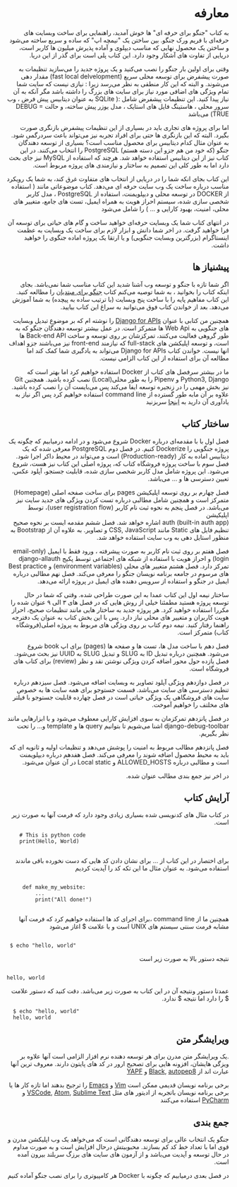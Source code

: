 <div dir='rtl'>

# معارفه

به کتاب "جنگو برای حرفه ای" ها خوش آمدید، راهنمایی برای ساخت وبسایت های حرفه‌ای با 
فریم ورک جنگو. بین ساختن یک "نیمچه اپ" که ساده و سریع ساخته می‌شود و ساختن یک 
محصول نهایی که مناسب دیپلوی و آماده پذیرش میلیون ها کاربر است، دریایی از تفاوت های آشکار وجود دارد.
این کتاب پلی است برای گذر از این دریا.

وقتی برای اولین بار جنگو را نصب می‌کنید و یک پروژه جدید را می‌سازید تنظیمات به صورت
پیشفرض برای توسعه محلی سریع (fast local delvelopment) مقدار دهی می‌شوند.
و البته که این کار منطقی به نظر می‌رسد زیرا : نیازی نیست که سایت شما تمام
ویژگی های اضافی مورد نیاز برای سایت های بزرگ را داشته باشد مگر آنکه به آن نیاز پیدا کنید.
این تنظیمات پیشفرض شامل :( 
SQLite به عنوان دیتابیس پیش فرض ،
 وب سرور محلی ،
هاستینگ فایل های استایک ،
مدل یوزر پیش ساخته،
و حالت DEBUG = TRUE)
می‌باشد


اما برای پروژه های تجاری باید در بسیاری از این تنظیمات پیشفرض بازنگری صورت بگیرد.
البته که این بازنگری ها حتی برای افراد تجربه نیز می‌تواند باعث سردرگمی شود. به عنوان مثال
کدام دیتابیس برای محصول مناسب است؟ بسیاری از توسعه دهندگان جنگو (که خود من هم جزو این دسته 
هستم)
PostgreSQL را انتخاب می‌کنند.
در این کتاب نیز از این دیتابیس استفاده خواهد شد.
هرچند که استفاده از MySQL نیز جای بحث دارد
اما به طور کلی این تصمیم به ساختار و نیازمندی های پروژه مربوط است.

این کتاب بجای انکه شما را در دریایی از انتخاب های متفاوت غرق کند، به شما یک رویکرد 
مناسب درباره ساخت یک وب سایت حرفه ای می‌دهد. کتاب موضوعاتی مانند 
(
استفاده از DOCKER در توسعه محلی و دیپلویمنت،
استفاده از PostgreSQL ،
مدل کاربر شخصی سازی شده،
سیستم احراز هویت به همراه ایمیل،
تست های جامع،
متغییر های محلی،
امنیت،
بهبود کارایی و ... ) 
را شامل می‌شود

در انتهای کتاب شما یک وبسایت حرفه‌ای خواهید ساخت و گام های حیاتی برای توسعه آن فرا
 خواهید گرفت.
در اخر شما دانش و ابزار لازم برای 
ساخت یک وبسایت به عظمت اینستاگرام (بزرگترین وبسایت جنگویی)
و یا ارتقا یک پروژه اماده جنگوی را خواهید داشت.


## پیشنیاز ها

اگر شما تازه با جنگو و توسعه وب آشنا شدید این کتاب مناسب شما نمی‌باشد.
بجای اینکه کتاب را بخوانید ،
به شما توصیه می‌کنم کتاب 
[جنگو برای مبتدیان](https://djangoforbeginners.com)
را مطالعه کنید.
این کتاب  مفاهیم پایه را با ساخت پنج وبسایت
 (با ترتیب ساده به پیچده)
به شما آموزش می‌دهد.
 بعد از خواندن کتاب فوق می‌توانید به سراغ این کتاب بیایید.

همچنین من کتابی با عنوان 
[Django for APIs](https://djangoforapis.com/)
را نوشته ام که بر موضوع تبدیل وبسایت های جنگویی به Web Api ها متمرکز است.
در عمل بیشتر توسعه دهندگان جنگو که به طور گروهی فعالیت می‌کنند، تمرکزشان بر روی
توسعه و ساخت 
Back-end API 
ها است، و توسعه اپلیکشن های 
full-stack
که نیازمند front-end 
نیز می‌باشند جزو اهداف انها نیست.
خواندن کتاب 
Django for APIs
 می‌تواند به یادگیری شما کمک کند اما مطالعه آن برای استفاده از این کتاب الزامی نیست.
 
 ما در بیشتر سرفصل های کتاب از 
 Docker 
 استفاده خواهیم کرد اما بهتر است که 
 Python3, Django و Pipenv
 را به طور محلی(Local)
 نصب کرده باشید.
 همچنین Git نیز
  بخش مهمی را در زنجیره توسعه ایفا می‌کند پس می‌بایست آن را نصب کرده باشید.
 علاوه بر آن مابه طور گسترده از 
  command line 
  استفاده خواهیم کرد پس اگر نیاز به یادآوری آن دارید به 
  [اینجا](https://learndjango.com/tutorials/terminal-command-line-beginners)
   سربزنید


## ساختار کتاب

فصل اول با با مقدمه‌ای درباره 
Docker 
شروع می‌شود و در ادامه درمیابیم که چگونه یک پروژه جنگویی را Dockerize کنیم.
در فصل دوم 
PostgreSQL 
معرفی شده که یک دیتابیس اماده به کار (Production-ready)
است و می‌تواند در محیط داکر اجرا شود.
فصل سوم با ساخت پروژه فروشگاه کتاب که، پروژه اصلی این کتاب نیز هست، شروع می‌شود. این 
 پروژه شامل مدل کاربر شخصی سازی شده، قابلیت جستجو، آپلود عکس، تعیین دسترسی ها و ... می‌باشد.
 

فصل چهارم بر روی توسعه اپلیکیشن 
pages
برای ساخت صفحه اصلی  (Homepage)
متمرکز است و همچنین شامل مطالبی درباره تست کردن ویژگی های جدید سایت نیز می‌باشد.
در فصل پنجم به نحوه ثبت نام کاربر 
 (user registration flow)،
 توسط اپلیکیشن  
auth (built-in auth app)
اشاره خواهد شد.
فصل ششم مقدمه ایست بر نحوه صحیح تنظیم فایل های Static مانند
CSS, JavaScript
   و تصاویر.
 به علاوه آن  از 
  Bootstrap 
  به منظور استایل دهی به وب سایت استفاده خواهد شد.

فصل هفتم بر روی ثبت نام کاربر به صورت پیشرفته ، ورود فقط با ایمیل (email-only login)
و احراز هویت با استفاده از شبکه های اجتماعی توسط پکیج django-allauth
تمرکز دارد.
فصل هشتم متغییر های محلی (environment variables) و 
Best practice های مرسوم در جامعه برنامه نویسان جنگو را معرفی می‌کند.
فصل نهم مطالبی درباره ایمیل در جنگو و استفاده از سرویس دهنده های ایمیل در پروژه ارائه
می‌دهد.


ساختار نیمه اول این کتاب عمدا به این صورت طراحی شده. وقتی که شما در حال توسعه
پروژه هستید مطمئنا خیلی از روش هایی که در فصل های ۳ الی ۹ عنوان شده را مکررا
استفاده خواهید کرد.
هر پروژه جدید به ساختار هایی مانند تنظیمات صحیح، احراز هویت کاربران و متغییر های
محلی نیاز دارد. پس با این بخش کتاب به عنوان یک دفترجه راهنما رفتار کنید.
نیمه دوم کتاب بر روی ویژگی های مربوط به پروژه اصلی(فروشگاه کتاب) متمرکز است.

فصل دهم با ساخت مدل ها، تست ها و صفحه ها 
(pages)
برای اپ book 
شروع می‌شود. همچنین درباره تبدیل 
ID به SLUG و
تبدیل SLUG به UUID نیز بحث می‌شود.
فصل یازده حول محور اضافه کردن ویژگی نوشتن نقد و نظر
(review)
برای کتاب های فروشگاه است.

در فصل دوازدهم ویژگی آپلود تصاویر به وبسایت اضافه می‌شود. فصل سیزدهم درباره تنطیم دسترسی های سایت می‌باشد. قسمت جستوجو برای همه 
 سایت ها به خصوص سایت های فروشگاهی یک ویژگی حیاتی است در فصل چهارده قابلیت جستوجو
 با فیلتر های مخلتف را خواهیم آموخت.
 
 در فصل پانزدهم تمرکزمان به سوی افزایش کارایی معطوف می‌شود و با ابزارهایی مانند
 django-debug-toolbar 
 اشنا می‌شویم تا بتوانیم
 query ها و template و...
 را تحت نظر بگیریم.
 
 فصل پانزدهم مطالب مربوط به امنیت را پوشش می‌دهد و تنظیمات اولیه و ثانویه ای که باید
 به محیط محصول اضافه شوند را معرفی می‌کند.
 فصل هفدهم درباره دیپلویمنت است و مطالبی درباره
 ALLOWED_HOSTS
و Local static در آن عنوان می‌شود.
  
 در اخر نیز جمع بندی مطالب عنوان شده.
 
 
## آرایش کتاب
 در کتاب مثال های کدنویسی شده بسیاری زیادی وجود دارد که فرمت آنها به صورت زیر است.
 
<div dir='ltr'>

```
    # This is python code
    print(Hello, World)
     
```

 </div>
 
 
 برای اختصار در این کتاب از ... برای نشان دادن کد هایی که دست نخورده باقی ماندند استفاده می‌شود.
 به عنوان مثال ما این تکه کد را آپدیت کردیم
 
<div dir='ltr'>

 
```

     def make_my_website:
         ...
         print("All done!")
 
```

</div>

همچنین ما از command line 
 ،برای اجرای کد ها استفاده خواهیم کرد
که فرمت آنها مشابه فرمت سنتی سیستم های 
 UNIX 
 است و
 با علامت $
 اغاز می‌شود
 
<div dir='ltr'> 

 
```
 
 $ echo "hello, world"

```
 
</div>

نتیجه دستور بالا به صورت زیر است
<div dir='ltr'>

```
 
hello, world

```
</div>
 
 عمدتا دستور ونتیجه آن در این کتاب به صورت زیر می‌باشد. دقت کنید که دستور علامت $
 را دارد اما نتیجه $ ندارد.
 
<div dir='ltr'>

```
  $ echo "hello, world"
  hello, world

```
 
</div>
 
## ویرایشگر متن
 
 .یک ویرایشگر متن مدرن برای هر توسعه دهنده نرم افزار الزامی است
 آنها علاوه بر ویزگی هایشان، افزونه هایی برای تصحیح ارور در کد های
 پایتون دارند.
 معروف ترین آنها عبارت اند از
 [Black](https://github.com/ambv/black), [autopep8](https://github.com/hhatto/autopep8) و [YAPF](https://github.com/google/yapf)

برخی برنامه نویسان قدیمی ممکن است 
 [Vim](https://www.vim.org/) و [Emacs](https://www.gnu.org/software/emacs/) 
 را ترجیح بدهند اما تازه کار ها یا برخی برنامه نویسان باتجربه از ادیتور های مثل 
 [VSCode](https://code.visualstudio.com/), [Atom](https://atom.io/), [Sublime Text](https://www.sublimetext.com/) و [PyCharm](https://www.jetbrains.com/pycharm/)
 استفاده می‌کنند
 
 ## جمع بندی
 جنگو یک انتخاب عالی برای توسعه دهندگانی است که می‌خواهد یک وب اپلیکشن مدرن و قوی 
 اما با تعداد خط کد کم بسازند. محبوبیتش درحال افزایش است و به صورت مداوم در حال توسعه
و آپدیت می‌باشد و از آزمون های سایت های برزگ سربلند بیرون آمده است.
 
 در فصل بعدی درمیابیم که چگونه با 
 Docker 
   هر کامپیوتری را برای نصب جنگو آماده کنیم
 
 

</div>

